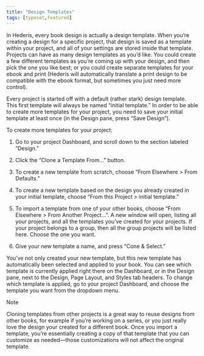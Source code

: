 ```yaml
---
title: "Design Templates"
tags: [typeset,featured]
---
```

 
<html><body><section data-type="chapter" class="hsecchapter" data-hederis-type="hsecchapter" id="design-templates" data-pi-attrs="id: design-templates; data-tags: typeset,featured;" role="doc-chapter" data-tags="typeset,featured" data-author-name=" " data-book-title=" " title="Design Templates"><p class="hblkp" data-hederis-type="hblkp" id="pszZW5rM8">In Hederis, every book design is actually a design template. When you&#8217;re creating a design for a specific project, that design is saved as a template within your project, and all of your settings are stored inside that template. Projects can have as many design templates as you&#8217;d like. You could create a few different templates as you&#8217;re coming up with your design, and then pick the one you like best; or you could create separate templates for your ebook and print (Hederis will automatically translate a print design to be compatible with the ebook format, but sometimes you just need more control).</p><p class="hblkp" data-hederis-type="hblkp" id="pzp8kOYKh">Every project is started off with a default (rather stark) design template. This first template will always be named &#8220;initial template.&#8221; In order to be able to create more templates for your project, you need to save your initial template at least once (in the Design pane, press &#8220;Save Design&#8221;).</p><p class="hblkp" data-hederis-type="hblkp" id="pgD3JAtP9">To create more templates for your project:</p><ol class="hwprnumlist" data-hederis-type="hwprnumlist" id="pcnOHV0l2"><li class="hblkoli" data-hederis-type="hblkoli" id="liTJqvY0IM"><p class="hblkoli" data-hederis-type="hblklip" id="pakVhrGiK">Go to your project Dashboard, and scroll down to the section labeled &#8220;Design.&#8221;</p></li><li class="hblkoli" data-hederis-type="hblkoli" id="lizIM6SPaq"><p class="hblkoli" data-hederis-type="hblklip" id="pGBOwJPKH">Click the &#8220;Clone a Template From&#8230;&#8221; button.</p></li><li class="hblkoli" data-hederis-type="hblkoli" id="lixTsyGSfQ"><p class="hblkoli" data-hederis-type="hblklip" id="pcFExzAbq">To create a new template from scratch, choose &#8220;From Elsewhere &gt; From Defaults.&#8221;</p></li><li class="hblkoli" data-hederis-type="hblkoli" id="lilfP2i36a"><p class="hblkoli" data-hederis-type="hblklip" id="pvHwVvEXk">To create a new template based on the design you already created in your initial template, choose &#8220;From this Project &gt; initial template.&#8221;</p></li><li class="hblkoli" data-hederis-type="hblkoli" id="lidft0Sfu3"><p class="hblkoli" data-hederis-type="hblklip" id="py4QnKcH9">To import a template from one of your other books, choose &#8220;From Elsewhere &gt; From Another Project&#8230;&#8221;. A new window will open, listing all your projects, and all the templates you&#8217;ve created for your projects. If your project belongs to a group, then all the group projects will be listed here. Choose the one you want.</p></li><li class="hblkoli" data-hederis-type="hblkoli" id="liHT4vDErm"><p class="hblkoli" data-hederis-type="hblklip" id="pruNVptJ0">Give your new template a name, and press &#8220;Cone &amp; Select.&#8221;</p></li></ol><p class="hblkp" data-hederis-type="hblkp" id="pKxC55G9p">You&#8217;ve not only created your new template, but this new template has automatically been selected and applied to your book. You can see which template is currently applied right there on the Dashboard, or in the Design pane, next to the Design, Page Layout, and Styles tab headers. To change which template is applied, go to your project Dashboard, and choose the template you want from the dropdown menu.</p><aside class="hwprbox box" data-hederis-type="hwprbox" id="px12fKnsl" data-type="sidebar"><p class="hblktype" data-hederis-type="hblktype" id="pQ9X2pJjQ">Note</p><p class="hblkp" data-hederis-type="hblkp" id="ptakQnvh9">Cloning templates from other projects is a great way to reuse designs from other books, for example if you&#8217;re working on a series, or you just really love the design your created for a different book. Once you import a template, you&#8217;re essentially creating a copy of that template that you can customize as needed&#8212;those customizations will not affect the original template.</p></aside></section></body></html>

